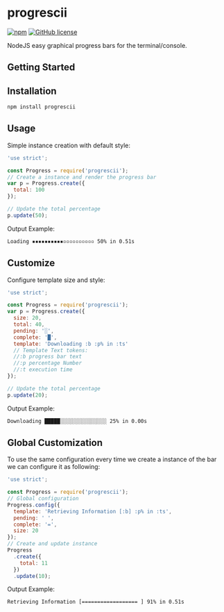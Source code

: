 # progrescii

[![npm](https://img.shields.io/npm/v/progrescii.svg?style=flat-square)](https://www.npmjs.com/package/progrescii)
[![GitHub license](https://img.shields.io/github/license/willyelm/progrescii.svg?style=flat-square)](https://github.com/willyelm/progrescii)

NodeJS easy graphical progress bars for the terminal/console.

## Getting Started

## Installation

```bash
npm install progrescii
```

## Usage

Simple instance creation with default style:

```javascript
'use strict';

const Progress = require('progrescii');
// Create a instance and render the progress bar
var p = Progress.create({
  total: 100
});

// Update the total percentage
p.update(50);
```

Output Example: 
```bash
Loading ▪▪▪▪▪▪▪▪▪▪▫▫▫▫▫▫▫▫▫▫ 50% in 0.51s
```

## Customize

Configure template size and style:

```javascript
'use strict';

const Progress = require('progrescii');
var p = Progress.create({
  size: 20,
  total: 40,
  pending: '░',
  complete: '█',
  template: 'Downloading :b :p% in :ts'
  // Template Text tokens:
  //:b progress bar text
  //:p percentage Number
  //:t execution time
});

// Update the total percentage
p.update(20);
```

Output Example: 
```bash
Downloading █████░░░░░░░░░░░░░░░ 25% in 0.00s
```

## Global Customization 

To use the same configuration every time we create a instance of the bar we can configure it as following:

```javascript
'use strict';

const Progress = require('progrescii');
// Global configuration
Progress.config({
  template: 'Retrieving Information [:b] :p% in :ts',
  pending: ' ',
  complete: '=',
  size: 20
});
// Create and update instance
Progress
  .create({
    total: 11
  })
  .update(10);
```

Output Example: 
```bash
Retrieving Information [================== ] 91% in 0.51s
```
